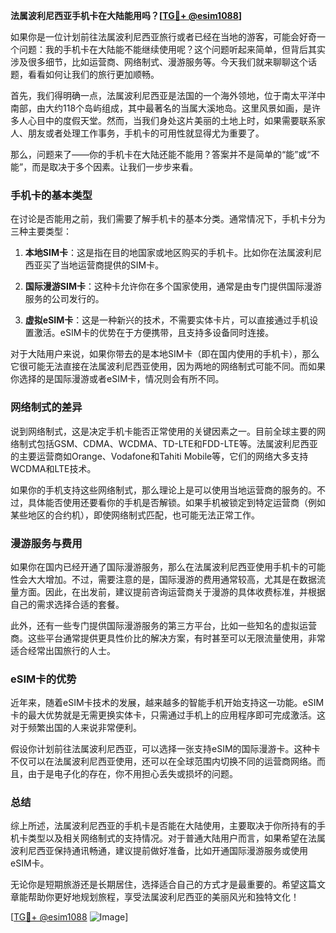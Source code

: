 **法属波利尼西亚手机卡在大陆能用吗？[[TG💪+ @esim1088](https://t.me/s/esim1088)]**

如果你是一位计划前往法属波利尼西亚旅行或者已经在当地的游客，可能会好奇一个问题：我的手机卡在大陆能不能继续使用呢？这个问题听起来简单，但背后其实涉及很多细节，比如运营商、网络制式、漫游服务等。今天我们就来聊聊这个话题，看看如何让我们的旅行更加顺畅。

首先，我们得明确一点，法属波利尼西亚是法国的一个海外领地，位于南太平洋中南部，由大约118个岛屿组成，其中最著名的当属大溪地岛。这里风景如画，是许多人心目中的度假天堂。然而，当我们身处这片美丽的土地上时，如果需要联系家人、朋友或者处理工作事务，手机卡的可用性就显得尤为重要了。

那么，问题来了——你的手机卡在大陆还能不能用？答案并不是简单的“能”或“不能”，而是取决于多个因素。让我们一步步来看。

### 手机卡的基本类型

在讨论是否能用之前，我们需要了解手机卡的基本分类。通常情况下，手机卡分为三种主要类型：

1. **本地SIM卡**：这是指在目的地国家或地区购买的手机卡。比如你在法属波利尼西亚买了当地运营商提供的SIM卡。
   
2. **国际漫游SIM卡**：这种卡允许你在多个国家使用，通常是由专门提供国际漫游服务的公司发行的。

3. **虚拟eSIM卡**：这是一种新兴的技术，不需要实体卡片，可以直接通过手机设置激活。eSIM卡的优势在于方便携带，且支持多设备同时连接。

对于大陆用户来说，如果你带去的是本地SIM卡（即在国内使用的手机卡），那么它很可能无法直接在法属波利尼西亚使用，因为两地的网络制式可能不同。而如果你选择的是国际漫游或者eSIM卡，情况则会有所不同。

### 网络制式的差异

说到网络制式，这是决定手机卡能否正常使用的关键因素之一。目前全球主要的网络制式包括GSM、CDMA、WCDMA、TD-LTE和FDD-LTE等。法属波利尼西亚的主要运营商如Orange、Vodafone和Tahiti Mobile等，它们的网络大多支持WCDMA和LTE技术。

如果你的手机支持这些网络制式，那么理论上是可以使用当地运营商的服务的。不过，具体能否使用还要看你的手机是否解锁。如果手机被锁定到特定运营商（例如某些地区的合约机），即使网络制式匹配，也可能无法正常工作。

### 漫游服务与费用

如果你在国内已经开通了国际漫游服务，那么在法属波利尼西亚使用手机卡的可能性会大大增加。不过，需要注意的是，国际漫游的费用通常较高，尤其是在数据流量方面。因此，在出发前，建议提前咨询运营商关于漫游的具体收费标准，并根据自己的需求选择合适的套餐。

此外，还有一些专门提供国际漫游服务的第三方平台，比如一些知名的虚拟运营商。这些平台通常提供更具性价比的解决方案，有时甚至可以无限流量使用，非常适合经常出国旅行的人士。

### eSIM卡的优势

近年来，随着eSIM卡技术的发展，越来越多的智能手机开始支持这一功能。eSIM卡的最大优势就是无需更换实体卡，只需通过手机上的应用程序即可完成激活。这对于频繁出国的人来说非常便利。

假设你计划前往法属波利尼西亚，可以选择一张支持eSIM的国际漫游卡。这种卡不仅可以在法属波利尼西亚使用，还可以在全球范围内切换不同的运营商网络。而且，由于是电子化的存在，你不用担心丢失或损坏的问题。

### 总结

综上所述，法属波利尼西亚的手机卡是否能在大陆使用，主要取决于你所持有的手机卡类型以及相关网络制式的支持情况。对于普通大陆用户而言，如果希望在法属波利尼西亚保持通讯畅通，建议提前做好准备，比如开通国际漫游服务或使用eSIM卡。

无论你是短期旅游还是长期居住，选择适合自己的方式才是最重要的。希望这篇文章能帮助你更好地规划旅程，享受法属波利尼西亚的美丽风光和独特文化！

[[TG💪+ @esim1088](https://t.me/s/esim1088) ![Image](https://i.postimg.cc/4NQfJmqS/Snipaste-2025-05-13-00-14-12.png)]